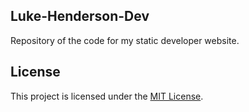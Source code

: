 ## Luke-Henderson-Dev ##
Repository of the code for my static developer website.

## License ##

This project is licensed under the [MIT License](./LICENSE).
